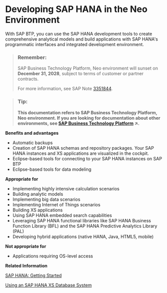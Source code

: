 <!-- loio48be066aea98444188544d68714bbf3b -->

# Developing SAP HANA in the Neo Environment

With SAP BTP, you can use the SAP HANA development tools to create comprehensive analytical models and build applications with SAP HANA's programmatic interfaces and integrated development environment.

> ### Remember:  
> SAP Business Technology Platform, Neo environment will sunset on **December 31, 2028**, subject to terms of customer or partner contracts.
> 
> For more information, see SAP Note [3351844](https://me.sap.com/notes/3351844).

> ### Tip:  
> **This documentation refers to SAP Business Technology Platform, Neo environment. If you are looking for documentation about other environments, see [SAP Business Technology Platform](https://help.sap.com/viewer/65de2977205c403bbc107264b8eccf4b/Cloud/en-US/6a2c1ab5a31b4ed9a2ce17a5329e1dd8.html "SAP Business Technology Platform (SAP BTP) is an integrated offering comprised of four technology portfolios: database and data management, application development and integration, analytics, and intelligent technologies. The platform offers users the ability to turn data into business value, compose end-to-end business processes, and build and extend SAP applications quickly.") :arrow_upper_right:.**

**Benefits and advantages**

-   Automatic backups
-   Creation of SAP HANA schemas and repository packages. Your SAP HANA instances and XS applications are visualized in the cockpit.
-   Eclipse-based tools for connecting to your SAP HANA instances on SAP BTP
-   Eclipse-based tools for data modeling

**Appropriate for**

-   Implementing highly intensive calculation scenarios
-   Building analytic models
-   Implementing big data scenarios
-   Implementing Internet of Things scenarios
-   Building XS applications
-   Using SAP HANA embedded search capabilities
-   Leveraging SAP HANA functional libraries like SAP HANA Business Function Library \(BFL\) and the SAP HANA Predictive Analytics Library \(PAL\)
-   Developing hybrid applications \(native HANA, Java, HTML5, mobile\)

**Not appropriate for**

-   Applications requiring OS-level access

**Related Information**  


[SAP HANA: Getting Started](sap-hana-getting-started-868d804.md "Set up your SAP HANA development environment and run your first application in the cloud.")

[Using an SAP HANA XS Database System](using-an-sap-hana-xs-database-system-c6f5764.md "Use SAP HANA single-container database systems designed for developing with SAP HANA in a productive environment.")

